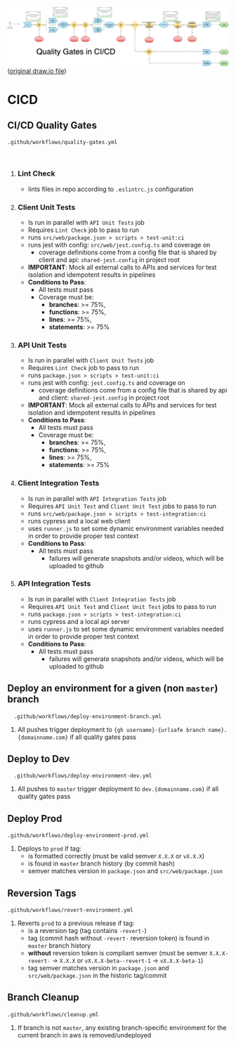 ![See diagram](img/quality_gates.png) ([original draw.io file](https://app.diagrams.net/#G1MAdckksLJ2GoWbNJXtwGSnA4tjsecsHI))


# CICD

## CI/CD Quality Gates
    .github/workflows/quality-gates.yml

&nbsp;

1. ### Lint Check
    - lints files in repo according to `.eslintrc.js` configuration

2. ### Client Unit Tests
    - Is run in parallel with `API Unit Tests` job
    - Requires `Lint Check` job to pass to run
    - runs `src/web/package.json > scripts > test-unit:ci` 
    - runs jest with config: `src/web/jest.config.ts` and coverage on
      - coverage definitions come from a config file that is shared by client and api: `shared-jest.config` in project root
    - **IMPORTANT**: Mock all external calls to APIs and services for test isolation and idempotent results in pipelines
    - **Conditions to Pass**:
      - All tests must pass
      - Coverage must be:
        - **branches**: >= 75%,
        - **functions**: >= 75%,
        - **lines**: >= 75%,
        - **statements**: >= 75%
  
3. ### API Unit Tests

    - Is run in parallel with `Client Unit Tests` job
    - Requires `Lint Check` job to pass to run
    - runs `package.json > scripts > test-unit:ci` 
    - runs jest with config: `jest.config.ts` and coverage on
      - coverage definitions come from a config file that is shared by api and client: `shared-jest.config` in project root
    - **IMPORTANT**: Mock all external calls to APIs and services for test isolation and idempotent results in pipelines
    - **Conditions to Pass**:
      - All tests must pass
      - Coverage must be:
        - **branches**: >= 75%,
        - **functions**: >= 75%,
        - **lines**: >= 75%,
        - **statements**: >= 75%

4. ### Client Integration Tests

    - Is run in parallel with `API Integration Tests` job
    - Requires `API Unit Test` and `Client Unit Test` jobs to pass to run
    - runs `src/web/package.json > scripts > test-integration:ci` 
    - runs cypress and a local web client
    - uses `runner.js` to set some dynamic environment variables needed in order to provide proper test context
    - **Conditions to Pass**:
      - All tests must pass
        - failures will generate snapshots and/or videos, which will be uploaded to github
  
5. ### API Integration Tests
    
    - Is run in parallel with `Client Integration Tests` job
    - Requires `API Unit Test` and `Client Unit Test` jobs to pass to run
    - runs `package.json > scripts > test-integration:ci` 
    - runs cypress and a local api server
    - uses `runner.js` to set some dynamic environment variables needed in order to provide proper test context
    - **Conditions to Pass**:
      - All tests must pass
        - failures will generate snapshots and/or videos, which will be uploaded to github

## Deploy an environment for a given (non `master`) branch
      .github/workflows/deploy-environment-branch.yml
  
  1. All pushes trigger deployment to `{gh username}-{urlsafe branch name}.{domainname.com}` if all quality gates pass

## Deploy to Dev
      .github/workflows/deploy-environment-dev.yml

  1. All pushes to `master` trigger deployment to `dev.{domainname.com}` if all quality gates pass

## Deploy Prod
    .github/workflows/deploy-environment-prod.yml

  1. Deploys to `prod` if tag:
      - is formatted correctly (must be valid semver `X.X.X` or `vX.X.X`)
      - is found in `master` branch history (by commit hash)
      - semver matches version in `package.json` and `src/web/package.json`


## Reversion Tags
    .github/workflows/revert-environment.yml

  1. Reverts `prod` to a previous release if tag:
     - is a reversion tag (tag contains `-revert-`)
     - tag (commit hash without `-revert-` reversion token) is found in `master` branch history
     - **without** reversion token is compliant semver (must be semver `X.X.X-revert-` -> `X.X.X` or `vX.X.X-beta--revert-1` -> `vX.X.X-beta-1`)
     - tag semver matches version in `package.json` and `src/web/package.json` in the historic tag/commit

## Branch Cleanup
    .github/workflows/cleanup.yml

  1. If branch is not `master`, any existing branch-specific environment for the current branch in aws is removed/undeployed
